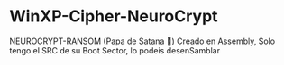 # WinXP-Cipher-NeuroCrypt
NEUROCRYPT-RANSOM (Papa de Satana 🤣) Creado en Assembly, Solo tengo el SRC de su Boot Sector, lo podeis desenSamblar
